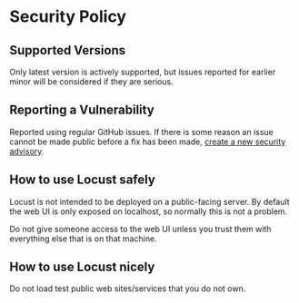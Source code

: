# Security Policy

## Supported Versions

Only latest version is actively supported, but issues reported for earlier minor will be considered if they are serious.

## Reporting a Vulnerability

Reported using regular GitHub issues. If there is some reason an issue cannot be made public before a fix has been made, [create a new security advisory](https://github.com/locustio/locust/security/advisories).

## How to use Locust safely

Locust is not intended to be deployed on a public-facing server. By default the web UI is only exposed on localhost, so normally this is not a problem.

Do not give someone access to the web UI unless you trust them with everything else that is on that machine.

## How to use Locust nicely

Do not load test public web sites/services that you do not own.
